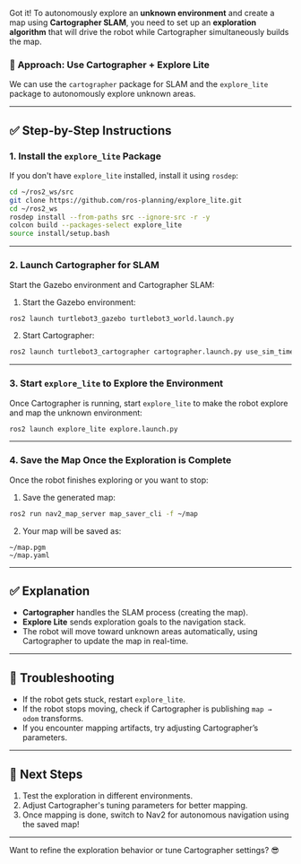 Got it! To autonomously explore an **unknown environment** and create a map using **Cartographer SLAM**, you need to set up an **exploration algorithm** that will drive the robot while Cartographer simultaneously builds the map.

### 🚀 **Approach: Use Cartographer + Explore Lite**
We can use the `cartographer` package for SLAM and the `explore_lite` package to autonomously explore unknown areas.

---

## ✅ **Step-by-Step Instructions**
### **1. Install the `explore_lite` Package**
If you don't have `explore_lite` installed, install it using `rosdep`:

```bash
cd ~/ros2_ws/src
git clone https://github.com/ros-planning/explore_lite.git
cd ~/ros2_ws
rosdep install --from-paths src --ignore-src -r -y
colcon build --packages-select explore_lite
source install/setup.bash
```

---

### **2. Launch Cartographer for SLAM**
Start the Gazebo environment and Cartographer SLAM:

1. Start the Gazebo environment:
```bash
ros2 launch turtlebot3_gazebo turtlebot3_world.launch.py
```

2. Start Cartographer:
```bash
ros2 launch turtlebot3_cartographer cartographer.launch.py use_sim_time:=true
```

---

### **3. Start `explore_lite` to Explore the Environment**
Once Cartographer is running, start `explore_lite` to make the robot explore and map the unknown environment:

```bash
ros2 launch explore_lite explore.launch.py
```

---

### **4. Save the Map Once the Exploration is Complete**
Once the robot finishes exploring or you want to stop:

1. Save the generated map:
```bash
ros2 run nav2_map_server map_saver_cli -f ~/map
```

2. Your map will be saved as:
```
~/map.pgm
~/map.yaml
```

---

## ✅ **Explanation**
- **Cartographer** handles the SLAM process (creating the map).  
- **Explore Lite** sends exploration goals to the navigation stack.  
- The robot will move toward unknown areas automatically, using Cartographer to update the map in real-time.  

---

## 🚨 **Troubleshooting**
- If the robot gets stuck, restart `explore_lite`.
- If the robot stops moving, check if Cartographer is publishing `map → odom` transforms.
- If you encounter mapping artifacts, try adjusting Cartographer’s parameters.

---

## 🌟 **Next Steps**
1. Test the exploration in different environments.  
2. Adjust Cartographer's tuning parameters for better mapping.  
3. Once mapping is done, switch to Nav2 for autonomous navigation using the saved map!  

---

Want to refine the exploration behavior or tune Cartographer settings? 😎